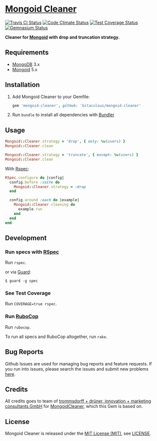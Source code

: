 [Mongoid Cleaner]
=================

[![Travis CI Status][Travis CI Status]][Travis CI]
[![Code Climate Status][Code Climate Status]][Code Climate]
[![Test Coverage Status][Test Coverage Status]][Test Coverage]
[![Gemnasium Status][Gemnasium Status]][Gemnasium]

**Cleaner for [Mongoid] with drop and truncation strategy.**

Requirements
------------

* [MongoDB] 3.x
* [Mongoid] 5.x

Installation
------------

1. Add Mongoid Cleaner to your Gemfile:

    ```ruby
    gem 'mongoid-cleaner', github: 'bitaculous/mongoid-cleaner'
    ```

2. Run `bundle` to install all dependencies with [Bundler]

Usage
-----

```ruby
Mongoid::Cleaner.strategy = 'drop', { only: %w(users) }
Mongoid::Cleaner.clean

Mongoid::Cleaner.strategy = 'truncate', { except: %w(users) }
Mongoid::Cleaner.clean
```

With [Rspec]:

```ruby
RSpec.configure do |config|
  config.before :suite do
    Mongoid::Cleaner.strategy = :drop
  end

  config.around :each do |example|
    Mongoid::Cleaner.cleaning do
      example.run
    end
  end
end
```

Development
-----------

### Run specs with [RSpec]

Run `rspec`.

or via [Guard]:

```
$ guard -g spec
```

### See Test Coverage

Run `COVERAGE=true rspec`.

### Run [RuboCop]

Run `rubocop`.

To run all specs and RuboCop altogether, run `rake`.

Bug Reports
-----------

Github Issues are used for managing bug reports and feature requests. If you run into issues, please search the issues
and submit new problems [here].

Credits
-------

All credits goes to team of [trommsdorff + drüner, innovation + marketing consultants GmbH] for [MongoidCleaner],
which this Gem is based on.

License
-------

Mongoid Cleaner is released under the [MIT License (MIT)], see [LICENSE].

[Bundler]: http://bundler.io "The best way to manage a Ruby application's gems"
[Code Climate]: https://codeclimate.com/github/bitaculous/mongoid-cleaner "Mongoid Cleaner at Code Climate"
[Code Climate Status]: https://img.shields.io/codeclimate/github/bitaculous/mongoid-cleaner.svg?style=flat "Code Climate Status"
[Gemnasium]: https://gemnasium.com/bitaculous/mongoid-cleaner "Mongoid Cleaner at Gemnasium"
[Gemnasium Status]: https://img.shields.io/gemnasium/bitaculous/mongoid-cleaner.svg?style=flat "Gemnasium Status"
[Guard]: http://guardgem.org "A command line tool to easily handle events on file system modifications."
[here]: https://github.com/bitaculous/mongoid-cleaner/issues "Github Issues"
[LICENSE]: https://raw.githubusercontent.com/bitaculous/mongoid-cleaner/master/LICENSE "License"
[MIT License (MIT)]: http://opensource.org/licenses/MIT "The MIT License (MIT)"
[MongoDB]: https://www.mongodb.org "A cross-platform document-oriented database."
[Mongoid]: http://mongoid.org "Ruby ODM framework for MongoDB"
[Mongoid Cleaner]: https://bitaculous.github.io/mongoid-cleaner/ "Cleaner for Mongoid with drop and truncation strategy."
[MongoidCleaner]: https://github.com/td-berlin/mongoid_cleaner "MongoidCleaner with drop and truncation strategy"
[RSpec]: http://rspec.info "Behaviour Driven Development for Ruby"
[RuboCop]: https://github.com/bbatsov/rubocop "A Ruby static code analyzer, based on the community Ruby style guide."
[Test Coverage]: https://codeclimate.com/github/bitaculous/mongoid-cleaner "Test Coverage (Code Climate)"
[Test Coverage Status]: https://img.shields.io/codeclimate/coverage/github/bitaculous/mongoid-cleaner.svg?style=flat "Test Coverage Status"
[Travis CI]: https://travis-ci.org/bitaculous/mongoid-cleaner "Mongoid Cleaner at Travis CI"
[Travis CI Status]: https://img.shields.io/travis/bitaculous/mongoid-cleaner.svg?style=flat "Travis CI Status"
[trommsdorff + drüner, innovation + marketing consultants GmbH]: http://www.td-berlin.com "trommsdorff + drüner, innovation + marketing consultants GmbH"